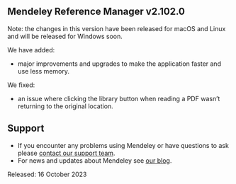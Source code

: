 
 
## Mendeley Reference Manager v2.102.0
 
Note: the changes in this version have been released for macOS and Linux and will be released for Windows soon.
 
We have added:
 
- major improvements and upgrades to make the application faster and use less memory.

 
We fixed:

- an issue where clicking the library button when reading a PDF wasn’t returning to the original location.

 
## Support

- If you encounter any problems using Mendeley or have questions to ask please [contact our support team](https://www.mendeley.com/contact-support/ "Contact support").
- For news and updates about Mendeley see [our blog](http://blog.mendeley.com/).

 
Released: 16 October 2023
 

